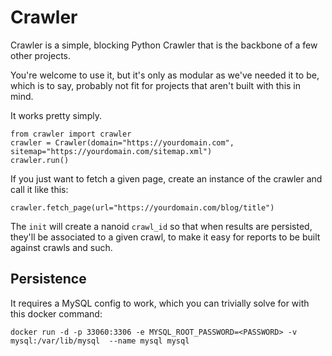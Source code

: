 # Crawler

Crawler is a simple, blocking Python Crawler that is the backbone of a few other projects.

You're welcome to use it, but it's only as modular as we've needed it to be, which is to say, probably not fit for projects that aren't built with this in mind.

It works pretty simply.

```
from crawler import crawler
crawler = Crawler(domain="https://yourdomain.com", sitemap="https://yourdomain.com/sitemap.xml")
crawler.run()
```

If you just want to fetch a given page, create an instance of the crawler and call it like this:

```
crawler.fetch_page(url="https://yourdomain.com/blog/title")
```

The `init` will create a nanoid `crawl_id` so that when results are persisted, they'll be associated to a given crawl, to make it easy for reports to be built against crawls and such.

## Persistence

It requires a MySQL config to work, which you can trivially solve for with this docker command:

```
docker run -d -p 33060:3306 -e MYSQL_ROOT_PASSWORD=<PASSWORD> -v mysql:/var/lib/mysql  --name mysql mysql
```
